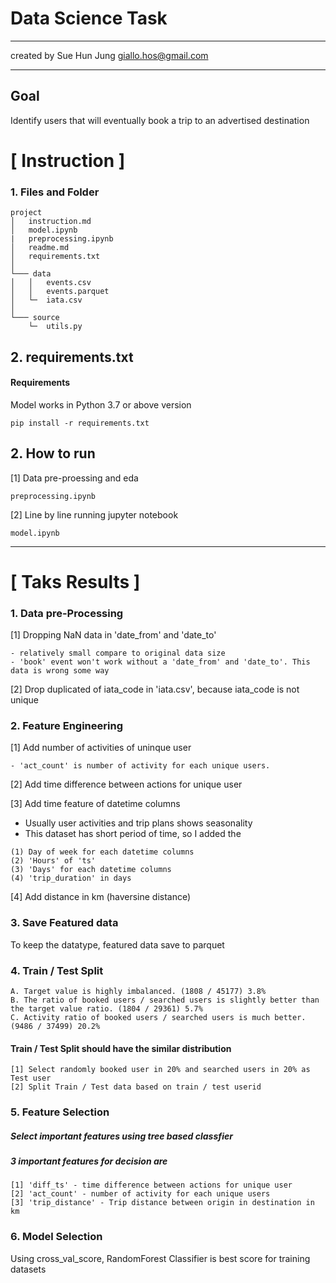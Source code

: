 # Data Science Task 

----------------------

created by Sue Hun Jung giallo.hos@gmail.com

----------------------

## Goal 


Identify users that will eventually book a trip to an advertised destination


# [ Instruction ]

### 1. Files and Folder 

```
project
│   instruction.md
│   model.ipynb
|   preprocessing.ipynb
│   readme.md
│   requirements.txt
│
└─── data
│   │   events.csv 
│   │   events.parquet 
│   └─  iata.csv
│   
└─── source
    └─  utils.py   
```

## 2. requirements.txt 
#### Requirements

Model works in Python 3.7 or above version
```
pip install -r requirements.txt
```

## 2. How to run 

[1] Data pre-proessing and eda

```
preprocessing.ipynb 
```

[2] Line by line running jupyter notebook

```
model.ipynb 
```




----------------------

# [ Taks Results ]

### 1. Data pre-Processing 

[1] Dropping NaN data in 'date_from' and 'date_to'<br>

    - relatively small compare to original data size 
    - 'book' event won't work without a 'date_from' and 'date_to'. This data is wrong some way 

[2] Drop duplicated of iata_code in 'iata.csv', because iata_code is not unique<br>


### 2. Feature Engineering 

[1] Add number of activities of uninque user<br>

    - 'act_count' is number of activity for each unique users. 

[2] Add time difference between actions for unique user<br>

[3] Add time feature of datetime columns<br>

- Usually user activities and trip plans shows seasonality
- This dataset has short period of time, so I added the

```
(1) Day of week for each datetime columns
(2) 'Hours' of 'ts'
(3) 'Days' for each datetime columns
(4) 'trip_duration' in days
```

[4] Add distance in km (haversine distance)


### 3. Save Featured data

To keep the datatype, featured data save to parquet


### 4. Train / Test Split
```
A. Target value is highly imbalanced. (1808 / 45177) 3.8%
B. The ratio of booked users / searched users is slightly better than the target value ratio. (1804 / 29361) 5.7%
C. Activity ratio of booked users / searched users is much better. (9486 / 37499) 20.2%
```

#### Train / Test Split should have the similar distribution
```
[1] Select randomly booked user in 20% and searched users in 20% as Test user
[2] Split Train / Test data based on train / test userid
```

### 5. Feature Selection

##### Select important features using tree based classfier 

##### 3 important features for decision are
```
[1] 'diff_ts' - time difference between actions for unique user
[2] 'act_count' - number of activity for each unique users
[3] 'trip_distance' - Trip distance between origin in destination in km
```

### 6. Model Selection

Using cross_val_score, RandomForest Classifier is best score for training datasets 